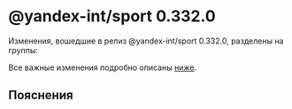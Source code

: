 # @yandex-int/sport 0.332.0

<!-- ЧЕЛОВЕЧЕСКОЕ ВСТУПЛЕНИЕ -->

Изменения, вошедшие в релиз @yandex-int/sport 0.332.0, разделены на группы:

Все важные изменения подробно описаны [ниже](#Пояснения).

## Пояснения

